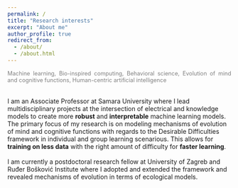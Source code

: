 ```yaml
---
permalink: /
title: "Research interests"
excerpt: "About me"
author_profile: true
redirect_from: 
  - /about/
  - /about.html
---
```


<div style ="text-align: justify;">
<span style ="color:gray; font-size:90%; ">
Machine learning, Bio-inspired computing, Behavioral science, Evolution of mind and cognitive functions, Human-centric artificial intelligence 
</span>
</div>
<br>

I am an Associate Professor at Samara University where I lead multidisciplinary projects at the intersection of electrical and knowledge models to create more <strong>robust</strong> and <strong>interpretable</strong>  machine learning models. The primary focus of my research is on modeling mechanisms of evolution of mind and cognitive functions with regards to the Desirable Difficulties  framework in individual and group learning scenarious. This allows for <strong>training on less data</strong> with the right amount of difficulty for <strong>faster learning</strong>. <br>    
I am currently a postdoctoral research fellow at University of Zagreb and Ruđer Bošković Institute where I adopted and extended the framework and revealed mechanisms of evolution in terms of ecological models.   

